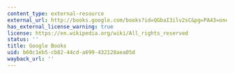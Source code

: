 ```yaml
---
content_type: external-resource
external_url: http://books.google.com/books?id=QGbaI3ilv2sC&pg=PA43=onepage
has_external_license_warning: true
license: https://en.wikipedia.org/wiki/All_rights_reserved
status: ''
title: Google Books
uid: b60c1eb5-cb82-44cd-a699-432128aea05d
wayback_url: ''
---
```

